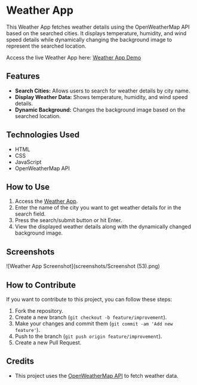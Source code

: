 # Weather App

This Weather App fetches weather details using the OpenWeatherMap API based on the searched cities. It displays temperature, humidity, and wind speed details while dynamically changing the background image to represent the searched location.

Access the live Weather App here: [Weather App Demo](https://bits-and-atoms.github.io/Weather-App/)

## Features

- **Search Cities:** Allows users to search for weather details by city name.
- **Display Weather Data:** Shows temperature, humidity, and wind speed details.
- **Dynamic Background:** Changes the background image based on the searched location.

## Technologies Used

- HTML
- CSS
- JavaScript
- OpenWeatherMap API

## How to Use

1. Access the [Weather App](https://bits-and-atoms.github.io/Weather-App/).
2. Enter the name of the city you want to get weather details for in the search field.
3. Press the search/submit button or hit Enter.
4. View the displayed weather details along with the dynamically changed background image.

## Screenshots

![Weather App Screenshot](screenshots/Screenshot (53).png)

## How to Contribute

If you want to contribute to this project, you can follow these steps:

1. Fork the repository.
2. Create a new branch (`git checkout -b feature/improvement`).
3. Make your changes and commit them (`git commit -am 'Add new feature'`).
4. Push to the branch (`git push origin feature/improvement`).
5. Create a new Pull Request.

## Credits

- This project uses the [OpenWeatherMap API](https://openweathermap.org/api) to fetch weather data.


